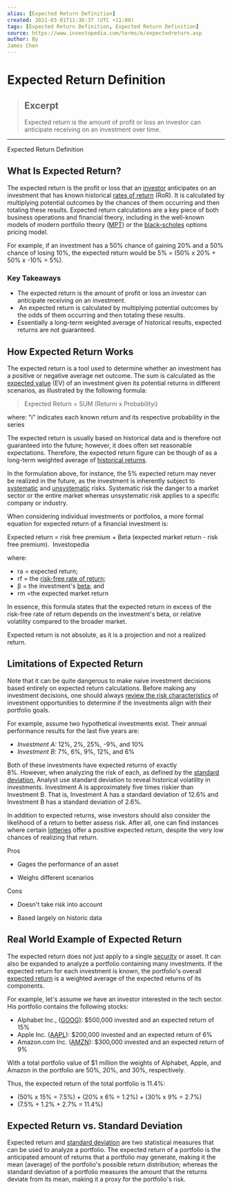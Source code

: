 ```yaml
---
alias: [Expected Return Definition]
created: 2021-03-01T11:36:37 (UTC +11:00)
tags: [Expected Return Definition, Expected Return Definition]
source: https://www.investopedia.com/terms/e/expectedreturn.asp
author: By
James Chen
---
```


# Expected Return Definition

> ## Excerpt
> Expected return is the amount of profit or loss an investor can anticipate receiving on an investment over time.

---

Expected Return Definition
## What Is Expected Return?

The expected return is the profit or loss that an [investor](https://www.investopedia.com/terms/i/investor.asp) anticipates on an investment that has known historical [rates of return](https://www.investopedia.com/terms/r/rateofreturn.asp) (RoR). It is calculated by multiplying potential outcomes by the chances of them occurring and then totaling these results. Expected return calculations are a key piece of both business operations and financial theory, including in the well-known models of modern portfolio theory ([MPT](https://www.investopedia.com/terms/m/modernportfoliotheory.asp)) or the [black-scholes](https://www.investopedia.com/terms/b/blackscholes.asp) options pricing model.

For example, if an investment has a 50% chance of gaining 20% and a 50% chance of losing 10%, the expected return would be 5% = (50% x 20% + 50% x -10% = 5%).

### Key Takeaways

-   The expected return is the amount of profit or loss an investor can anticipate receiving on an investment.
-    An expected return is calculated by multiplying potential outcomes by the odds of them occurring and then totaling these results.
-   Essentially a long-term weighted average of historical results, expected returns are not guaranteed.

## How Expected Return Works

The expected return is a tool used to determine whether an investment has a positive or negative average net outcome. The sum is calculated as the [expected value](https://www.investopedia.com/terms/e/expected-value.asp) (EV) of an investment given its potential returns in different scenarios, as illustrated by the following formula:

> Expected Return = SUM (Returni x Probabilityi)

where: "i" indicates each known return and its respective probability in the series

The expected return is usually based on historical data and is therefore not guaranteed into the future; however, it does often set reasonable expectations. Therefore, the expected return figure can be though of as a long-term weighted average of [historical returns](https://www.investopedia.com/terms/h/historical-returns.asp).

In the formulation above, for instance, the 5% expected return may never be realized in the future, as the investment is inherently subject to [systematic](https://www.investopedia.com/terms/s/systematicrisk.asp) and [unsystematic](https://www.investopedia.com/terms/u/unsystematicrisk.asp) risks. Systematic risk the danger to a market sector or the entire market whereas unsystematic risk applies to a specific company or industry.

When considering individual investments or portfolios, a more formal equation for expected return of a financial investment is:

Expected return = risk free premium + Beta (expected market return - risk free premium).  Investopedia

where:

-   ra = expected return;
-   rf \= the [risk-free rate of return](https://www.investopedia.com/terms/r/risk-freerate.asp);
-   β = the investment's [beta](https://www.investopedia.com/terms/b/beta.asp); and
-   rm =the expected market return

In essence, this formula states that the expected return in excess of the risk-free rate of return depends on the investment's beta, or relative volatility compared to the broader market.

Expected return is not absolute, as it is a projection and not a realized return.

## Limitations of Expected Return

Note that it can be quite dangerous to make naive investment decisions based entirely on expected return calculations. Before making any investment decisions, one should always [review the risk characteristics](https://www.investopedia.com/terms/r/riskreturntradeoff.asp) of investment opportunities to determine if the investments align with their portfolio goals.

For example, assume two hypothetical investments exist. Their annual performance results for the last five years are:

-   _Investment A:_ 12%, 2%, 25%, -9%, and 10%
-   _Investment B_: 7%, 6%, 9%, 12%, and 6%

Both of these investments have expected returns of exactly 8%. However, when analyzing the risk of each, as defined by the [standard deviation](https://www.investopedia.com/terms/s/standarddeviation.asp), Analyst use standard deviation to reveal historical volatility in investments. Investment A is approximately five times riskier than Investment B. That is, Investment A has a standard deviation of 12.6% and Investment B has a standard deviation of 2.6%.

In addition to expected returns, wise investors should also consider the likelihood of a return to better assess risk. After all, one can find instances where certain [lotteries](https://www.investopedia.com/terms/l/lottery.asp) offer a positive expected return, despite the very low chances of realizing that return.

Pros

-   Gages the performance of an asset
    
-   Weighs different scenarios
    

Cons

-   Doesn't take risk into account
    
-   Based largely on historic data
    

## Real World Example of Expected Return

The expected return does not just apply to a single [security](https://www.investopedia.com/terms/s/security.asp) or asset. It can also be expanded to analyze a portfolio containing many investments. If the expected return for each investment is known, the portfolio's overall [expected return](https://www.investopedia.com/ask/answers/072715/how-do-i-calculate-expected-return-my-portfolio-excel.asp) is a weighted average of the expected returns of its components.

For example, let's assume we have an investor interested in the tech sector. His portfolio contains the following stocks:

-   Alphabet Inc., ([GOOG)](https://www.investopedia.com/markets/quote?tvwidgetsymbol=goog): $500,000 invested and an expected return of 15%
-   Apple Inc. ([AAPL](https://www.investopedia.com/markets/quote?tvwidgetsymbol=aapl)): $200,000 invested and an expected return of 6%
-   Amazon.com Inc. ([AMZN](https://www.investopedia.com/markets/quote?tvwidgetsymbol=amzn)): $300,000 invested and an expected return of 9%

With a total portfolio value of $1 million the weights of Alphabet, Apple, and Amazon in the portfolio are 50%, 20%, and 30%, respectively.

Thus, the expected return of the total portfolio is 11.4%:

-   (50% x 15% = 7.5%) + (20% x 6% = 1.2%) + (30% x 9% = 2.7%)
-   (7.5% + 1.2% + 2.7% = 11.4%)

## Expected Return vs. Standard Deviation

Expected return and [standard deviation](https://www.investopedia.com/terms/s/standarddeviation.asp) are two statistical measures that can be used to analyze a portfolio. The expected return of a portfolio is the anticipated amount of returns that a portfolio may generate, making it the mean (average) of the portfolio's possible return distribution; whereas the standard deviation of a portfolio measures the amount that the returns deviate from its mean, making it a proxy for the portfolio's risk.
